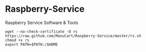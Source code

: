 Raspberry-Service
=================

Raspberry Service Software &amp; Tools

    wget --no-check-certificate -O rs https://raw.github.com/ManuCart/Raspberry-Service/master/rs.sh
    chmod +x rs
    export PATH=$PATH:/$HOME
